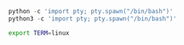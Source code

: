 ```python
python -c 'import pty; pty.spawn("/bin/bash")'
python3 -c 'import pty; pty.spawn("/bin/bash")'
```
```bash
export TERM=linux
```